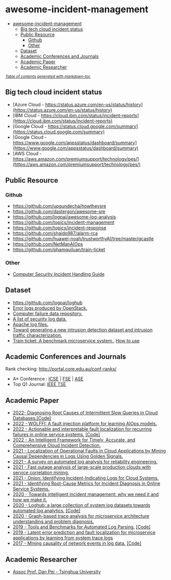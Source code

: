# awesome-incident-management

- [awesome-incident-management](#awesome-incident-management)
  * [Big tech cloud incident status](#big-tech-cloud-incident-status)
  * [Public Resource](#public-resource)
    + [Github](#github)
    + [Other](#other)
  * [Dataset](#dataset)
  * [Academic Conferences and Journals](#academic-conferences-and-journals)
  * [Academic Paper](#academic-paper)
  * [Academic Researcher](#academic-researcher)

<small><i><a href='http://ecotrust-canada.github.io/markdown-toc/'>Table of contents generated with markdown-toc</a></i></small>



## Big tech cloud incident status

- [Azure Cloud - https://status.azure.com/en-us/status/history](https://status.azure.com/en-us/status/history)
- [IBM Cloud - https://cloud.ibm.com/status/incident-reports](https://cloud.ibm.com/status/incident-reports)
- [Google Cloud - https://status.cloud.google.com/summary](https://status.cloud.google.com/summary)
- [Google Cloud - https://www.google.com/appsstatus/dashboard/summary](https://www.google.com/appsstatus/dashboard/summary)
- [AWS Cloud - https://aws.amazon.com/premiumsupport/technology/pes/](https://aws.amazon.com/premiumsupport/technology/pes/)

## Public Resource

### Github 
- https://github.com/upgundecha/howtheysre
- https://github.com/dastergon/awesome-sre
- https://github.com/logpai/awesome-log-analysis
- https://github.com/topics/incident-management
- https://github.com/topics/incident-response
- https://github.com/shaido987/alarm-rca
- https://github.com/huawei-noah/trustworthyAI/tree/master/gcastle
- https://github.com/NetManAIOps
- https://github.com/phamquiluan/train-ticket

### Other
- [Computer Security Incident Handling Guide](https://nvlpubs.nist.gov/nistpubs/specialpublications/nist.sp.800-61r2.pdf)
## Dataset

- https://github.com/logpai/loghub
- [Error logs produced by OpenStack.](https://figshare.com/articles/Failure_dataset/7732268/2)
- [Computer failure data repository.](https://www.usenix.org/cfdr)
- [A list of security log data.](http://www.secrepo.com)
- [Apache log files.](https://www.sec.gov/dera/data/edgar-log-file-data-set.html)
- [Toward generating a new intrusion detection dataset and intrusion traffic characterization.](https://www.researchgate.net/publication/322870768_Toward_Generating_a_New_Intrusion_Detection_Dataset_and_Intrusion_Traffic_Characterization)
- [Train ticket: A benchmark microservice system.](https://github.com/FudanSELab/train-ticket/), [How to use](https://link.springer.com/chapter/10.1007/978-3-030-76352-7_17)


## Academic Conferences and Journals

Rank checking: http://portal.core.edu.au/conf-ranks/
- A* Conference : [ICSE](https://dblp.uni-trier.de/db/conf/icse/index) | [FSE](https://dblp.uni-trier.de/db/conf/sigsoft/index) | [ASE](https://dblp.org/db/conf/kbse/index.html)
- Top Q1 Journal: [IEEE TSE](https://ieeexplore.ieee.org/xpl/RecentIssue.jsp?punumber=32)


## Academic Paper
- [2022- Diagnosing Root Causes of Intermittent Slow Queries in Cloud Databases.](https://dl.acm.org/doi/abs/10.14778/3389133.3389136)[[Code]](https://zenodo.org/record/6544901#.Y60s_tVBzP9)
- [2022 - WOLFFI: A fault injection platform for learning AIOps models.](https://research.ibm.com/publications/wolffi-a-fault-injection-platform-for-learning-aiops-models)
- [2022 - Actionable and interpretable fault localization for recurring failures in online service systems.](https://dl.acm.org/doi/abs/10.1145/3540250.3549092) [[Code]](https://github.com/NetManAIOps/DejaVu)
- [2022 - An Intelligent Framework for Timely, Accurate, and Comprehensive Cloud Incident Detection.](https://dl.acm.org/doi/abs/10.1145/3544497.3544499)
- [2021 - Localization of Operational Faults in Cloud Applications by Mining Causal Dependencies in Logs Using Golden Signals.](https://link.springer.com/chapter/10.1007/978-3-030-76352-7_17)
- [2021 - A survey on automated log analysis for reliability engineering.](https://dl.acm.org/doi/pdf/10.1145/3460345)
- [2021 - Fast outage analysis of large-scale production clouds with service correlation mining.](https://ieeexplore.ieee.org/abstract/document/9402074/)
- [2021 - Onion: Identifying Incident-Indicating Logs for Cloud Systems.](https://dl.acm.org/doi/abs/10.1145/3468264.3473919)
- [2021 - Identifying Root-Cause Metrics for Incident Diagnosis in Online Service Systems.](https://doi.org/10.1109/ISSRE52982.2021.00022)
- [2020 - Towards intelligent incident management: why we need it and how we make it.](https://dl.acm.org/doi/abs/10.1145/3368089.3417055)
- [2020 - Loghub: a large collection of system log datasets towards automated log analytics.](https://arxiv.org/abs/2008.06448) [[Code]](https://github.com/logpai/loghub)
- [2020 - Graph-based trace analysis for microservice architecture understanding and problem diagnosis.](https://dl.acm.org/doi/abs/10.1145/3368089.3417066)
- [2019 - Tools and Benchmarks for Automated Log Parsing.](https://ieeexplore.ieee.org/abstract/document/8804456) [[Code]](https://github.com/logpai/logparser)
- [2019 - Latent error prediction and fault localization for microservice applications by learning from system trace logs](http://dl.acm.org/citation.cfm?doid=3338906.3338961)
- [2017 - Mining causality of network events in log data.](https://ieeexplore.ieee.org/abstract/document/8122062) [[Code]](https://github.com/cpflat/LogCausalAnalysis)

## Academic Researcher
- [Assoc Prof. Dan Pei - Tsinghua University](https://netman.aiops.org/~peidan/)
